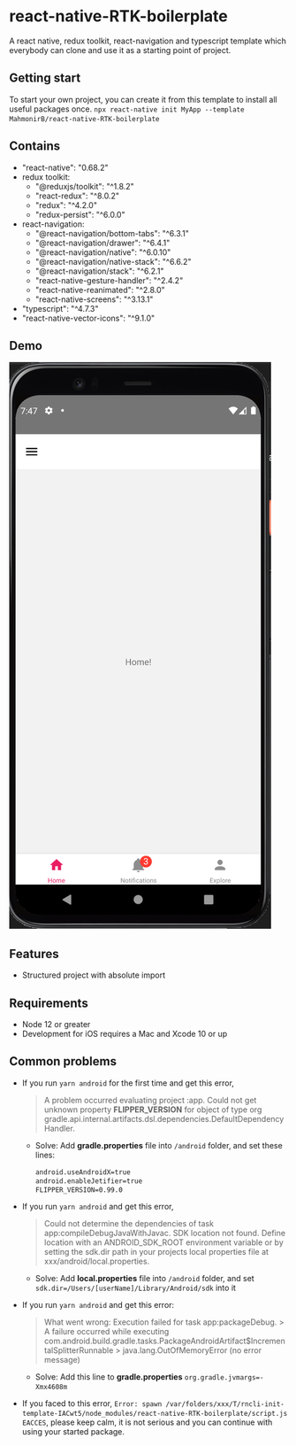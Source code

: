 # react-native-RTK-boilerplate

A react native, redux toolkit, react-navigation and typescript template which everybody can clone and use it as a starting point of project.

## Getting start

To start your own project, you can create it from this template to install all useful packages once.
  `npx react-native init MyApp --template MahmonirB/react-native-RTK-boilerplate`

## Contains

- "react-native": "0.68.2"
- redux toolkit:
  - "@reduxjs/toolkit": "^1.8.2"
  - "react-redux": "^8.0.2"
  - "redux": "^4.2.0"
  - "redux-persist": "^6.0.0"
- react-navigation:
  - "@react-navigation/bottom-tabs": "^6.3.1"
  - "@react-navigation/drawer": "^6.4.1"
  - "@react-navigation/native": "^6.0.10"
  - "@react-navigation/native-stack": "^6.6.2"
  - "@react-navigation/stack": "^6.2.1"
  - "react-native-gesture-handler": "^2.4.2"
  - "react-native-reanimated": "^2.8.0"
  - "react-native-screens": "^3.13.1"
- "typescript": "^4.7.3"
- "react-native-vector-icons": "^9.1.0"

## Demo

![Demo](./homePage.png)

## Features

- Structured project with absolute import

## Requirements

- Node 12 or greater
- Development for iOS requires a Mac and Xcode 10 or up

## Common problems

- If you run `yarn android` for the first time and get this error,
  > A problem occurred evaluating project :app. Could not get unknown property **FLIPPER_VERSION** for object of type org gradle.api.internal.artifacts.dsl.dependencies.DefaultDependencyHandler.

  - Solve: Add **gradle.properties** file into `/android` folder, and set these lines:

    ```
    android.useAndroidX=true
    android.enableJetifier=true
    FLIPPER_VERSION=0.99.0
    ```

- If you run `yarn android` and get this error,
  > Could not determine the dependencies of task app:compileDebugJavaWithJavac. SDK location not found. Define location with an ANDROID_SDK_ROOT environment variable or by setting the sdk.dir path in your projects local properties file at xxx/android/local.properties.
  - Solve: Add **local.properties** file into `/android` folder, and set
    `sdk.dir=/Users/[userName]/Library/Android/sdk`
  into it

- If you run `yarn android` and get this error:
  > What went wrong: Execution failed for task app:packageDebug. > A failure occurred while executing com.android.build.gradle.tasks.PackageAndroidArtifact$IncrementalSplitterRunnable > java.lang.OutOfMemoryError (no error message)
  >
  - Solve: Add this line to **gradle.properties**
    `org.gradle.jvmargs=-Xmx4608m`

- If you faced to this error, `Error: spawn /var/folders/xxx/T/rncli-init-template-IACwt5/node_modules/react-native-RTK-boilerplate/script.js EACCES`, please keep calm, it is not serious and you can continue with using your started package.
